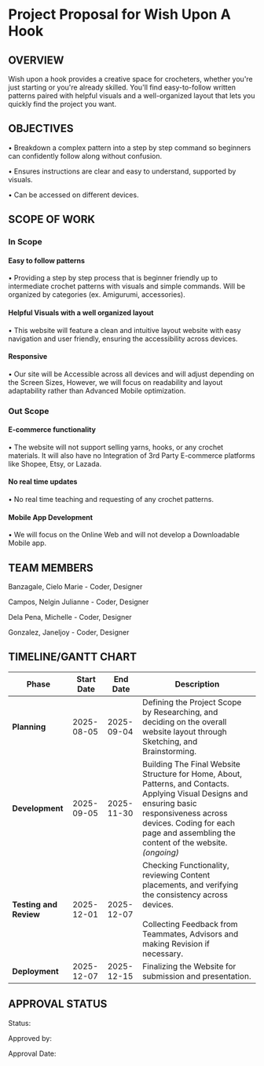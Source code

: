 # Project Proposal for Wish Upon A Hook

## OVERVIEW

Wish upon a hook provides a creative space for crocheters, whether you're just starting or you're already skilled. You'll find easy-to-follow written patterns paired with helpful visuals and a well-organized layout that lets you quickly find the project you want.

## OBJECTIVES

• Breakdown a complex pattern into a step by step command so beginners can confidently follow along without confusion.

• Ensures instructions are clear and easy to understand, supported by visuals.

• Can be accessed on different devices.


## SCOPE OF WORK

### In Scope 
#### Easy to follow patterns
• Providing a step by step process that is beginner friendly up to intermediate crochet patterns with visuals and simple commands. Will be organized by categories (ex. Amigurumi, accessories).

#### Helpful Visuals with a well organized layout
• This website will feature a clean and intuitive layout website with easy navigation and user friendly, ensuring the accessibility across devices. 
                    
#### Responsive
• Our site will be Accessible across all devices and will adjust depending on the Screen Sizes, However, we will focus on readability and layout adaptability rather than Advanced Mobile optimization.

### Out Scope 

#### E-commerce functionality
• The website will not support selling yarns, hooks, or any crochet materials. It will also have no Integration of 3rd Party E-commerce platforms like Shopee, Etsy, or Lazada.

#### No real time updates
• No real time teaching and requesting of any crochet patterns. 

#### Mobile App Development
• We will focus on the Online Web and will not develop a Downloadable Mobile app.


## TEAM MEMBERS
Banzagale, Cielo Marie  - Coder, Designer

Campos, Nelgin Julianne - Coder, Designer 

Dela Pena, Michelle - Coder, Designer 

Gonzalez, Janeljoy - Coder, Designer


## TIMELINE/GANTT CHART

| Phase             | Start Date | End Date   | Description |
|-------------------|------------|------------|-------------|
| **Planning**      | 2025-08-05 | 2025-09-04 | Defining the Project Scope by Researching, and deciding on the overall website layout through Sketching, and Brainstorming. |
| **Development**   | 2025-09-05 | 2025-11-30 | Building The Final Website Structure for Home, About, Patterns, and Contacts. Applying Visual Designs and ensuring basic responsiveness across devices. Coding for each page and assembling the content of the website. *(ongoing)* |
| **Testing and Review** | 2025-12-01 | 2025-12-07 | Checking Functionality, reviewing Content placements, and verifying the consistency across devices.<br><br>Collecting Feedback from Teammates, Advisors and making Revision if necessary. |
| **Deployment**    | 2025-12-07 | 2025-12-15 | Finalizing the Website for submission and presentation. |

 
## APPROVAL STATUS 
Status: 

Approved by: 

Approval Date: 




